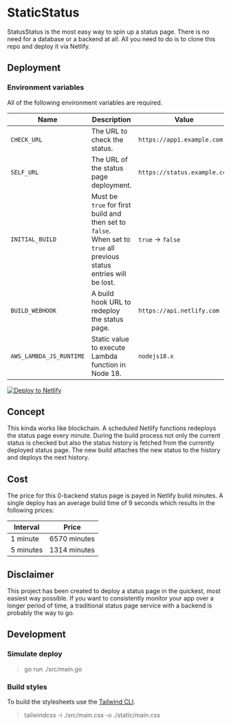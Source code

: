 # StaticStatus

StatusStatus is the most easy way to spin up a status page. There is no need for
a database or a backend at all. All you need to do is to clone this repo and
deploy it via Netlify.

## Deployment

### Environment variables

All of the following environment variables are required.

| Name                    | Description                                                                                                          | Value                        |
| ----------------------- | -------------------------------------------------------------------------------------------------------------------- | ---------------------------- |
| `CHECK_URL`             | The URL to check the status.                                                                                         | `https://app1.example.com`   |
| `SELF_URL`              | The URL of the status page deployment.                                                                               | `https://status.example.com` |
| `INITIAL_BUILD`         | Must be `true` for first build and then set to `false`. When set to `true` all previous status entries will be lost. | `true` -> `false`            |
| `BUILD_WEBHOOK`         | A build hook URL to redeploy the status page.                                                                        | `https://api.netlify.com`    |
| `AWS_LAMBDA_JS_RUNTIME` | Static value to execute Lambda function in Node 18.                                                                  | `nodejs18.x`                 |

[![Deploy to Netlify](https://www.netlify.com/img/deploy/button.svg)](https://app.netlify.com/start/deploy?repository=https://github.com/bene/StaticStatus)

## Concept

This kinda works like blockchain. A scheduled Netlify functions redeploys the
status page every minute. During the build process not only the current status
is checked but also the status history is fetched from the currently deployed
status page. The new build attaches the new status to the history and deploys
the next history.

## Cost

The price for this 0-backend status page is payed in Netlify build minutes. A
single deploy has an average build time of 9 seconds which results in the
following prices:

| Interval  | Price        |
| --------- | ------------ |
| 1 minute  | 6570 minutes |
| 5 minutes | 1314 minutes |

## Disclaimer

This project has been created to deploy a status page in the quickest, most
easiest way possible. If you want to consistently monitor your app over a longer
period of time, a traditional status page service with a backend is probably the
way to go.

## Development

### Simulate deploy

> go run ./src/main.go

### Build styles

To build the stylesheets use the
[Tailwind CLI](https://tailwindcss.com/blog/standalone-cli).

> tailwindcss -i ./src/main.css -o ./static/main.css
